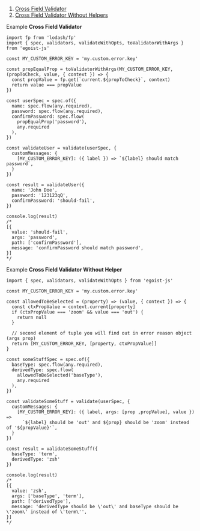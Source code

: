 <!-- 1. [Simple Custom Validator](#simpleCustomValidator)
2. [Custom Validator with arguments](#customValidatorWithArgs) -->
1. [Cross Field Validator](#crossValidator)
2. [Cross Field Validator Without Helpers](#crossValidatorWithoutHelpers)

Example **<a name="crossValidator"></a>Cross Field Validator**
```
import fp from 'lodash/fp'
import { spec, validators, validateWithOpts, toValidatorWithArgs } from 'egoist-js'

const MY_CUSTOM_ERROR_KEY = 'my.custom.error.key'

const propEqualProp = toValidatorWithArgs(MY_CUSTOM_ERROR_KEY, (propToCheck, value, { context }) => {
  const propValue = fp.get(`current.${propToCheck}`, context)
  return value === propValue
})

const userSpec = spec.of({
  name: spec.flow(any.required),
  password: spec.flow(any.required),
  confirmPassword: spec.flow(
    propEqualProp('password'),
    any.required
  ),
})

const validateUser = validate(userSpec, {
  customMessages: {
    [MY_CUSTOM_ERROR_KEY]: ({ label }) => `${label} should match password`,
  }
})

const result = validateUser({
  name: 'John Doe',
  password: '123123qQ',
  confirmPassword: 'should-fail',
})

console.log(result)
/*
[{
  value: 'should-fail',
  args: 'password',
  path: ['confirmPassword'],
  message: 'confirmPassword should match password',
}]
*/
```

Example **<a name="crossValidatorWithoutHelpers"></a>Cross Field Validator Without Helper**
```
import { spec, validators, validateWithOpts } from 'egoist-js'

const MY_CUSTOM_ERROR_KEY = 'my.custom.error.key'

const allowedToBeSelected = (property) => (value, { context }) => {
  const ctxPropValue = context.current[property]
  if (ctxPropValue === 'zoom' && value === 'out') {
    return null
  }

  // second element of tuple you will find out in error reason object (args prop)
  return [MY_CUSTOM_ERROR_KEY, [property, ctxPropValue]]
} 

const someStuffSpec = spec.of({
  baseType: spec.flow(any.required),
  derivedType: spec.flow(
    allowedToBeSelected('baseType'),
    any.required
  ),
})

const validateSomeStuff = validate(userSpec, {
  customMessages: {
    [MY_CUSTOM_ERROR_KEY]: ({ label, args: [prop ,propValue], value }) => 
      `${label} should be 'out' and ${prop} should be 'zoom' instead of '${propValue}'`,
  }
})

const result = validateSomeStuff({
  baseType: 'term',
  derivedType: 'zsh'
})

console.log(result)
/*
[{
  value: 'zsh',
  args: ['baseType', 'term'],
  path: ['derivedType'],
  message: 'derivedType should be \'out\' and baseType should be \'zoom\' instead of \'term\'',
}]
*/
```